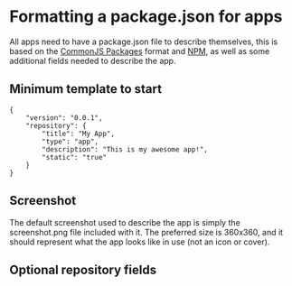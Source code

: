 # Formatting a package.json for apps

All apps need to have a package.json file to describe themselves, this is based on the [CommonJS Packages](http://wiki.commonjs.org/wiki/Packages) format and [NPM](http://npmjs.org/doc/json.html), as well as some additional fields needed to describe the app.

## Minimum template to start

    {
        "version": "0.0.1",
        "repository": {
            "title": "My App",
            "type": "app",
            "description": "This is my awesome app!",
            "static": "true"
        }
    }

## Screenshot

The default screenshot used to describe the app is simply the screenshot.png file included with it.  The preferred size is 360x360, and it should represent what the app looks like in use (not an icon or cover).

## Optional repository fields

